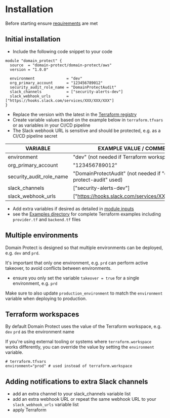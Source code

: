 # Installation

Before starting ensure [requirements](requirements.md) are met

## Initial installation

* Include the following code snippet to your code

```
module "domain_protect" {
  source  = "domain-protect/domain-protect/aws"
  version = "1.0.0"

  environment              = "dev"
  org_primary_account      = "123456789012"
  security_audit_role_name = "DomainProtectAudit"
  slack_channels           = ["security-alerts-dev"]
  slack_webhook_urls       = ["https://hooks.slack.com/services/XXX/XXX/XXX"]
}
```
* Replace the version with the latest in the [Terraform registry](https://registry.terraform.io/modules/domain-protect/domain-protect/aws/latest)
* Create variable values based on the example below in `terraform.tfvars` or as variables in your CI/CD pipeline
* The Slack webhook URL is sensitive and should be protected, e.g. as a CI/CD pipeline secret

| VARIABLE                        | EXAMPLE VALUE / COMMENT                               |
| ------------------------------- | ------------------------------------------------------|
| environment                     | "dev" (not needed if Terraform workspace used)        |
| org_primary_account             | "123456789012"                                          |
| security_audit_role_name        | "DomainProtectAudit" (not needed if "domain-protect-audit" used)|
| slack_channels                  | ["security-alerts-dev"]                               |
| slack_webhook_urls              | ["https://hooks.slack.com/services/XXX/XXX/XXX"]      |

* Add extra variables if desired as detailed in [module inputs](https://registry.terraform.io/modules/domain-protect/domain-protect/aws/latest?tab=inputs)
* see the [Examples directory](https://github.com/domain-protect/terraform-aws-domain-protect/tree/main/examples) for complete Terraform examples including `provider.tf` and `backend.tf` files

## Multiple environments
Domain Protect is designed so that multiple environments can be deployed, e.g. `dev` and `prd`.

It's important that only one environment, e.g. `prd` can perform active takeover, to avoid conflicts between environments.

* ensure you only set the variable `takeover = true` for a single environment, e.g. `prd`

Make sure to also update `production_environment` to match the `environment` variable when deploying to production.

## Terraform workspaces

By default Domain Protect uses the value of the Terraform workspace, e.g. `dev` `prd` as the environment name

If you're using external tooling or systems where `terraform.workspace` works differently, you can override the value by setting the `environment` variable.

```hcl
# terraform.tfvars
environment="prod" # used instead of terraform.workspace
```

## Adding notifications to extra Slack channels

* add an extra channel to your slack_channels variable list
* add an extra webhook URL or repeat the same webhook URL to your `slack_webhook_urls` variable list
* apply Terraform
